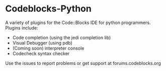 Codeblocks-Python
=================

A variety of plugins for the Code::Blocks IDE for python programmers. Plugins include:

* Code completion (using the jedi completion lib)
* Visual Debugger (using pdb)
* (Coming soon) interpreter console
* Codecheck syntax checker

Use the issues to report problems or get support at forums.codeblocks.org
